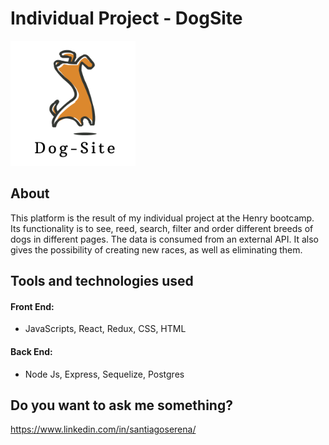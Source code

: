 

# Individual Project -  DogSite

<p align="left">
  <img height="200" src="./logo.png" />
</p>

## About

This platform is the result of my individual project at the Henry bootcamp. Its functionality is to see, reed, search, filter and order different breeds of dogs in different pages. The data is consumed from an external API. It also gives the possibility of creating new races, as well as eliminating them.


## Tools and technologies used
#### Front End:
- JavaScripts, React, Redux, CSS, HTML


#### Back End:
- Node Js, Express, Sequelize, Postgres


## Do you want to ask me something?

  https://www.linkedin.com/in/santiagoserena/

